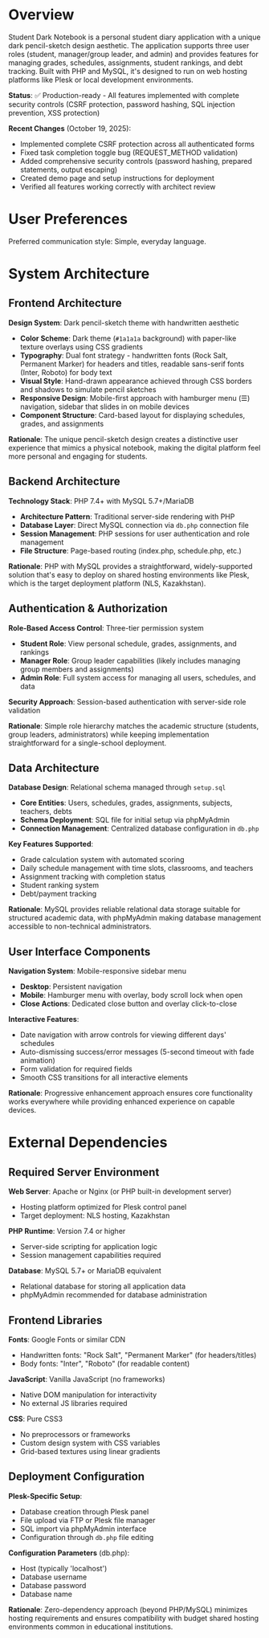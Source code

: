 # Overview

Student Dark Notebook is a personal student diary application with a unique dark pencil-sketch design aesthetic. The application supports three user roles (student, manager/group leader, and admin) and provides features for managing grades, schedules, assignments, student rankings, and debt tracking. Built with PHP and MySQL, it's designed to run on web hosting platforms like Plesk or local development environments.

**Status**: ✅ Production-ready - All features implemented with complete security controls (CSRF protection, password hashing, SQL injection prevention, XSS protection)

**Recent Changes** (October 19, 2025):
- Implemented complete CSRF protection across all authenticated forms
- Fixed task completion toggle bug (REQUEST_METHOD validation)
- Added comprehensive security controls (password hashing, prepared statements, output escaping)
- Created demo page and setup instructions for deployment
- Verified all features working correctly with architect review

# User Preferences

Preferred communication style: Simple, everyday language.

# System Architecture

## Frontend Architecture

**Design System**: Dark pencil-sketch theme with handwritten aesthetic
- **Color Scheme**: Dark theme (`#1a1a1a` background) with paper-like texture overlays using CSS gradients
- **Typography**: Dual font strategy - handwritten fonts (Rock Salt, Permanent Marker) for headers and titles, readable sans-serif fonts (Inter, Roboto) for body text
- **Visual Style**: Hand-drawn appearance achieved through CSS borders and shadows to simulate pencil sketches
- **Responsive Design**: Mobile-first approach with hamburger menu (☰) navigation, sidebar that slides in on mobile devices
- **Component Structure**: Card-based layout for displaying schedules, grades, and assignments

**Rationale**: The unique pencil-sketch design creates a distinctive user experience that mimics a physical notebook, making the digital platform feel more personal and engaging for students.

## Backend Architecture

**Technology Stack**: PHP 7.4+ with MySQL 5.7+/MariaDB
- **Architecture Pattern**: Traditional server-side rendering with PHP
- **Database Layer**: Direct MySQL connection via `db.php` connection file
- **Session Management**: PHP sessions for user authentication and role management
- **File Structure**: Page-based routing (index.php, schedule.php, etc.)

**Rationale**: PHP with MySQL provides a straightforward, widely-supported solution that's easy to deploy on shared hosting environments like Plesk, which is the target deployment platform (NLS, Kazakhstan).

## Authentication & Authorization

**Role-Based Access Control**: Three-tier permission system
- **Student Role**: View personal schedule, grades, assignments, and rankings
- **Manager Role**: Group leader capabilities (likely includes managing group members and assignments)
- **Admin Role**: Full system access for managing all users, schedules, and data

**Security Approach**: Session-based authentication with server-side role validation

**Rationale**: Simple role hierarchy matches the academic structure (students, group leaders, administrators) while keeping implementation straightforward for a single-school deployment.

## Data Architecture

**Database Design**: Relational schema managed through `setup.sql`
- **Core Entities**: Users, schedules, grades, assignments, subjects, teachers, debts
- **Schema Deployment**: SQL file for initial setup via phpMyAdmin
- **Connection Management**: Centralized database configuration in `db.php`

**Key Features Supported**:
- Grade calculation system with automated scoring
- Daily schedule management with time slots, classrooms, and teachers
- Assignment tracking with completion status
- Student ranking system
- Debt/payment tracking

**Rationale**: MySQL provides reliable relational data storage suitable for structured academic data, with phpMyAdmin making database management accessible to non-technical administrators.

## User Interface Components

**Navigation System**: Mobile-responsive sidebar menu
- **Desktop**: Persistent navigation
- **Mobile**: Hamburger menu with overlay, body scroll lock when open
- **Close Actions**: Dedicated close button and overlay click-to-close

**Interactive Features**:
- Date navigation with arrow controls for viewing different days' schedules
- Auto-dismissing success/error messages (5-second timeout with fade animation)
- Form validation for required fields
- Smooth CSS transitions for all interactive elements

**Rationale**: Progressive enhancement approach ensures core functionality works everywhere while providing enhanced experience on capable devices.

# External Dependencies

## Required Server Environment

**Web Server**: Apache or Nginx (or PHP built-in development server)
- Hosting platform optimized for Plesk control panel
- Target deployment: NLS hosting, Kazakhstan

**PHP Runtime**: Version 7.4 or higher
- Server-side scripting for application logic
- Session management capabilities required

**Database**: MySQL 5.7+ or MariaDB equivalent
- Relational database for storing all application data
- phpMyAdmin recommended for database administration

## Frontend Libraries

**Fonts**: Google Fonts or similar CDN
- Handwritten fonts: "Rock Salt", "Permanent Marker" (for headers/titles)
- Body fonts: "Inter", "Roboto" (for readable content)

**JavaScript**: Vanilla JavaScript (no frameworks)
- Native DOM manipulation for interactivity
- No external JS libraries required

**CSS**: Pure CSS3
- No preprocessors or frameworks
- Custom design system with CSS variables
- Grid-based textures using linear gradients

## Deployment Configuration

**Plesk-Specific Setup**:
- Database creation through Plesk panel
- File upload via FTP or Plesk file manager
- SQL import via phpMyAdmin interface
- Configuration through `db.php` file editing

**Configuration Parameters** (db.php):
- Host (typically 'localhost')
- Database username
- Database password  
- Database name

**Rationale**: Zero-dependency approach (beyond PHP/MySQL) minimizes hosting requirements and ensures compatibility with budget shared hosting environments common in educational institutions.